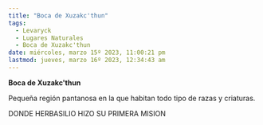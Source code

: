 ```yaml
---
title: "Boca de Xuzakc'thun"
tags:
  - Levaryck
  - Lugares Naturales
  - Boca de Xuzakc'thun
date: miércoles, marzo 15º 2023, 11:00:21 pm
lastmod: jueves, marzo 16º 2023, 12:34:43 am
---
```


**Boca de Xuzakc'thun**

Pequeña región pantanosa en la que habitan todo tipo de razas y criaturas.

DONDE HERBASILIO HIZO SU PRIMERA MISION